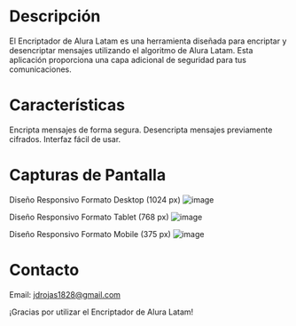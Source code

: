 # Descripción

El Encriptador de Alura Latam es una herramienta diseñada para encriptar y desencriptar mensajes utilizando el algoritmo de Alura Latam. Esta aplicación proporciona una capa adicional de seguridad para tus comunicaciones.

# Características
Encripta mensajes de forma segura.
Desencripta mensajes previamente cifrados.
Interfaz fácil de usar.
# Capturas de Pantalla
Diseño Responsivo Formato Desktop (1024 px)
![image](https://github.com/joserf42/Encriptador-2024/assets/107516670/0b7344d7-c048-4209-9f46-7f0d74a132f8)

Diseño Responsivo Formato Tablet (768 px)
![image](https://github.com/joserf42/Encriptador-2024/assets/107516670/38d0e0c8-a634-4980-ba90-6eb5732d8e82)

Diseño Responsivo Formato Mobile (375 px)
![image](https://github.com/joserf42/Encriptador-2024/assets/107516670/6fc59da4-5dfc-4c43-aceb-b4502c41409a)


# Contacto
Email: jdrojas1828@gmail.com

¡Gracias por utilizar el Encriptador de Alura Latam!
